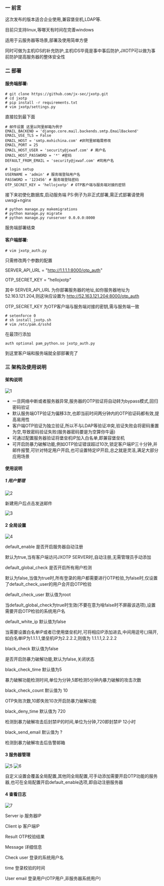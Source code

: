 ### 一 前言

这次发布的版本适合企业使用,兼容堡垒机,LDAP等.

目前只支持linux,等哪天有时间在完善windows

适用于云服务器等场景,部署及使用简单方便

同时可做为主机IDS的补充防护,主机IDS毕竟是事中事后防护,JXOTP可以做为事前防护提高服务器的整体安全性


### 二 部署

#### 服务端部署:



```
# git clone https://github.com/jx-sec/jxotp.git
# cd jxotp
# pip install -r requirements.txt
# vim jxotp/settings.py
```
直接拉到最下面

```
# 邮件设置 这里以阿里邮箱为例子
EMAIL_BACKEND = 'django.core.mail.backends.smtp.EmailBackend'
EMAIL_USE_TLS = False
EMAIL_HOST = 'smtp.mxhichina.com' #非阿里邮箱需修改
EMAIL_PORT = 25
EMAIL_HOST_USER = 'security@jxwaf.com' # 用户名
EMAIL_HOST_PASSWORD = '*' #密码
DEFAULT_FROM_EMAIL = 'security@jxwaf.com' #同用户名

# login setup
USERNAME = 'admin' # 服务端登陆用户名
PASSWORD = '123456' # 服务端登陆密码
OTP_SECRET_KEY = 'hellojxotp' # OTP客户端与服务端对接的密钥
```
接下来初使化数据库,启动服务端 PS:例子为非正式部署,需正式部署请使用uwsgi+nginx

```
# python manage.py makemigrations
# python manage.py migrate
# python manage.py runserver 0.0.0.0:8000
```
服务端部署结束

#### 客户端部署:

```
# vim jxotp_auth.py
```
只需修改两个参数的配置

SERVER_API_URL = "http://1.1.1.1:8000/otp_auth"

OTP_SECRET_KEY = "hellojxotp"

其中 SERVER_API_URL 为你部署服务器的地址,如你服务器地址为
52.163.121.204,则这块应设置为 http://52.163.121.204:8000/otp_auth

OTP_SECRET_KEY 为OTP客户端与服务端对接的密钥,需与服务端一致


```
# setenforce 0 
# sh install_jxotp.sh
# vim /etc/pam.d/sshd
```

在最顶行添加
```
auth optional pam_python.so jxotp_auth.py
```
到这里客户端和服务端就全部部署完了


### 三 架构及使用说明

#### 架构说明
![1](img/1.png)

- 一旦网络中断或者服务器异常,服务器的OTP验证将自动转为bypass模式,回归密码验证
- 默认服务端OTP验证为偏移3次,也即当前时间两分钟内的OTP验证码都有效,提高易用性
- 客户端OTP验证为独立验证,所以不与LDAP等验证冲突,验证失败会将密码重置为空,导致密码验证失败(服务器密码要是为空算你牛逼)
- 可通过配置服务器验证将堡垒机IP加入白名单,即兼容堡垒机
- 可开启防暴力破解功能,例如OTP验证错误超过10次,锁定客户端IP三十分钟,并邮件报警,可针对特定用户开启,也可设置特定IP开启,总之就是灵活,满足大部分应用场景

#### 使用说明

##### 1 用户管理
![2](img/2.png)

新建用户后点击发送邮件

![3](img/3.png)

#### 2 全局设置
![4](img/4.png)

default_enable  是否开启服务器自动注册

默认为true,当有客户端访问JXOTP SERVER时,自动注册,无需管理员手动添加

default_global_check 是否开启所有用户检测 

默认为false,当值为true时,所有登录的用户都需要进行OTP检验,为false时,仅设置了default_check_user的用户会开启OTP检验

default_check_user  默认值为root 

当default_global_check为true时生效(不要在意为啥false时不屏蔽该选项),设置需要开启OTP检验的系统用户名

default_white_ip 默认值为false

当需要设置白名单IP或者已使用堡垒机时,可将相应IP添加进去,中间用逗号(,)隔开,如白名单IP为1.1.1.1,堡垒机IP为2.2.2.2,则值为  1.1.1.1,2.2.2.2

black_check  默认值为false

是否开启防暴力破解功能,默认为false,关闭状态

black_check_time 默认值为5

暴力破解功能检测时间,单位为分钟,5即检测5分钟内暴力破解的攻击次数

black_check_count 默认值为 10

OTP失败次数,10即失败10次开启防暴力破解功能

black_deny_time  默认值为 720

检测到暴力破解攻击后封禁IP的时间,单位为分钟,720即封禁IP 12小时

black_send_email  默认值为  ?

检测到暴力破解攻击后告警邮箱

#### 3 服务器管理

![5](img/5.png)
![6](img/6.png)

自定义设置会覆盖全局配置,其他同全局配置,可手动添加需要开启OTP功能的服务器,也可在全局配置开启default_enable选项,即自动注册服务器

#### 4 查看日志

![7](img/7.png)

Server ip   服务器IP

Client ip   客户端IP 

Result     OTP校验结果

Message  详细信息

Check user  登录的系统用户名

time   登录校验的时间

User email  登录用户(OTP用户,非服务器系统用户)



